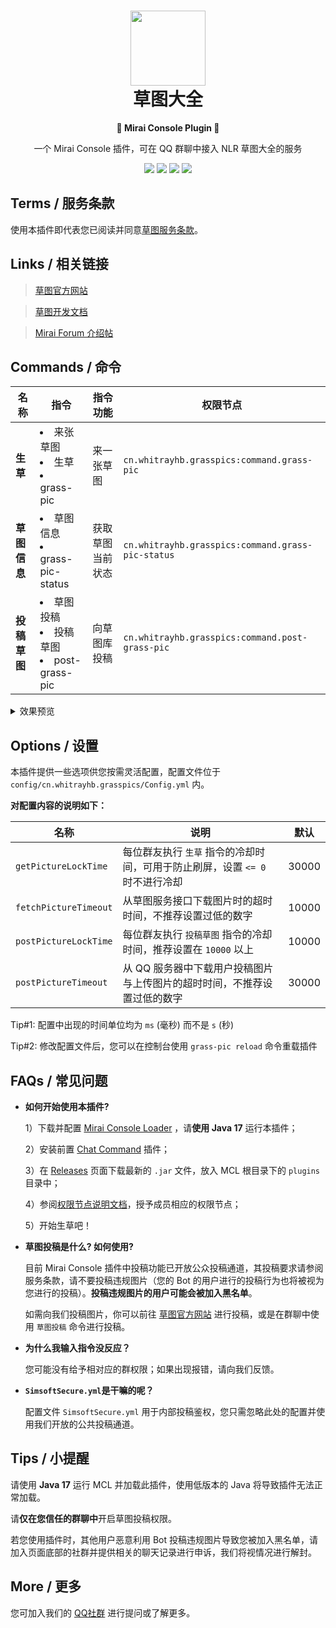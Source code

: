 <h1 align=center><img src="https://asset.simsoft.top/products/grass/icon.webp" width="120px" height="120px"><br>草图大全</h1>
<p align=center><b>🤖 Mirai Console Plugin 🤖</b></p>

<p align=center>一个 Mirai Console 插件，可在 QQ 群聊中接入 NLR 草图大全的服务</p>
<p align=center>
  <a href="https://github.com/NLR-DevTeam/GrassPictures/tree/master/src/main"><img src="https://img.shields.io/codefactor/grade/github/NLR-DevTeam/GrassPictures?label=Code%20Quality"></a>
  <a href="https://github.com/NLR-DevTeam/GrassPictures/tree/master/src/main"><img src="https://img.shields.io/github/languages/code-size/NLR-DevTeam/GrassPictures?label=Code%20Size"></a>
  <a href="https://github.com/NLR-DevTeam/GrassPictures/releases/"><img src="https://img.shields.io/github/v/release/NLR-DevTeam/GrassPictures?label=Latest%20Release"></a>
  <a href="https://github.com/NLR-DevTeam/GrassPictures/stargazers"><img src="https://img.shields.io/github/stars/NLR-DevTeam/GrassPictures?label=Stars"></a>
</p>

## Terms / 服务条款

使用本插件即代表您已阅读并同意[草图服务条款](https://grass.nlrdev.top/tos)。

## Links / 相关链接

>[草图官方网站](https://grass.nlrdev.top)

>[草图开发文档](https://docs.simsoft.top/?doc=grass-dev-doc)

>[Mirai Forum 介绍帖](https://mirai.mamoe.net/topic/1965/grasspictures-随机获取生草插件)


## Commands / 命令

|名称|指令|指令功能|权限节点|
|--|--|--|--|
|**生草**|<li>来张草图</li><li>生草</li><li>grass-pic</li>|来一张草图|`cn.whitrayhb.grasspics:command.grass-pic`|
|**草图信息**|<li>草图信息</li><li>grass-pic-status</li>|获取草图当前状态|`cn.whitrayhb.grasspics:command.grass-pic-status`|
|**投稿草图**|<li>草图投稿</li><li>投稿草图</li><li>post-grass-pic</li>|向草图库投稿|`cn.whitrayhb.grasspics:command.post-grass-pic`|

<details>
  <summary>效果预览</summary>
  <p align=center>
    <img src="https://imgcdn.simsoft.top/1674283139-BE788259-842F-4583-A744-E5D786D62653.jpeg" width="300px">
    <img src="https://imgcdn.simsoft.top/1673953098-53A45BD7-A8F1-4581-BAEE-EBB5A7619A86.jpeg" width="300px">
    <img src="https://imgcdn.simsoft.top/1673953355-2A5D48FE-0C24-46C5-B6B7-139169EFECF5.jpeg" width="300px">
  </p>
</details>


## Options / 设置
本插件提供一些选项供您按需灵活配置，配置文件位于 `config/cn.whitrayhb.grasspics/Config.yml` 内。

**对配置内容的说明如下：**

名称|说明|默认
|--|--|--|
 `getPictureLockTime`|每位群友执行 `生草` 指令的冷却时间，可用于防止刷屏，设置 `<= 0` 时不进行冷却|30000
 `fetchPictureTimeout`|从草图服务接口下载图片时的超时时间，不推荐设置过低的数字|10000
 `postPictureLockTime`|每位群友执行 `投稿草图` 指令的冷却时间，推荐设置在 `10000` 以上|10000
 `postPictureTimeout`|从 QQ 服务器中下载用户投稿图片与上传图片的超时时间，不推荐设置过低的数字|30000

Tip#1: 配置中出现的时间单位均为 `ms` (毫秒) 而不是 `s` (秒)

Tip#2: 修改配置文件后，您可以在控制台使用 `grass-pic reload` 命令重载插件

## FAQs / 常见问题

- **如何开始使用本插件?**
  
  1）下载并配置 [Mirai Console Loader](//github.com/iTXTech/mirai-console-loader) ，请**使用 Java 17** 运行本插件；
  
  2）安装前置 [Chat Command](//github.com/project-mirai/chat-command) 插件；
  
  3）在 [Releases](//github.com/NLR-DevTeam/GrassPictures/releases) 页面下载最新的 `.jar` 文件，放入 MCL 根目录下的 `plugins` 目录中；
  
  4）参阅[权限节点说明文档](https://docs.mirai.mamoe.net/console/Permissions.html)，授予成员相应的权限节点；
  
  5）开始生草吧！

- **草图投稿是什么? 如何使用?**
  
  目前 Mirai Console 插件中投稿功能已开放公众投稿通道，其投稿要求请参阅服务条款，请不要投稿违规图片（您的 Bot 的用户进行的投稿行为也将被视为您进行的投稿）。**投稿违规图片的用户可能会被加入黑名单**。
  
  如需向我们投稿图片，你可以前往 [草图官方网站](//grass.nlrdev.top/) 进行投稿，或是在群聊中使用 `草图投稿` 命令进行投稿。

- **为什么我输入指令没反应？**
  
  您可能没有给予相对应的群权限；如果出现报错，请向我们反馈。

- **`SimsoftSecure.yml`是干嘛的呢？**

  配置文件 `SimsoftSecure.yml` 用于内部投稿鉴权，您只需忽略此处的配置并使用我们开放的公共投稿通道。


## Tips / 小提醒

请使用 **Java 17** 运行 MCL 并加载此插件，使用低版本的 Java 将导致插件无法正常加载。

请**仅在您信任的群聊中**开启草图投稿权限。

若您使用插件时，其他用户恶意利用 Bot 投稿违规图片导致您被加入黑名单，请加入页面底部的社群并提供相关的聊天记录进行申诉，我们将视情况进行解封。


## More / 更多
您可加入我们的 [QQ社群](https://join.nlrdev.top) 进行提问或了解更多。


